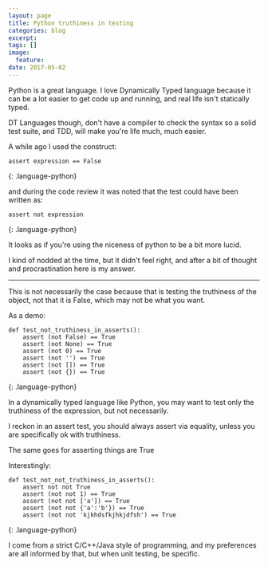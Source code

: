 ```yaml
---
layout: page
title: Python truthiness in testing
categories: blog
excerpt:
tags: []
image:
  feature:
date: 2017-05-02
---
```


Python is a great language. I love Dynamically Typed language because it can be a lot easier to get code up and running, and real life isn't statically typed.

DT Languages though, don't have a compiler to check the syntax so a solid test suite, and TDD, will make you're life much, much easier.

A while ago I used the construct:

~~~
assert expression == False
~~~
{: .language-python}

and during the code review it was noted that the test could have been written as:

~~~
assert not expression
~~~
{: .language-python}

It looks as if you're using the niceness of python to be a bit more lucid.

I kind of nodded at the time, but it didn't feel right, and after a bit of thought and procrastination here is my answer.

---

This is not necessarily the case because that is testing the truthiness of the object, not that it is False, which may not be what you want.

As a demo:

~~~
def test_not_truthiness_in_asserts():
    assert (not False) == True
    assert (not None) == True
    assert (not 0) == True
    assert (not '') == True
    assert (not []) == True
    assert (not {}) == True
~~~
{: .language-python}

In a dynamically typed language like Python, you may want to test only the truthiness of the expression, but not necessarily.

I reckon in an assert test, you should always assert via equality, unless you are specifically ok with truthiness.

The same goes for asserting things are True

Interestingly:

~~~
def test_not_not_truthiness_in_asserts():
    assert not not True
    assert (not not 1) == True
    assert (not not ['a']) == True
    assert (not not {'a':'b'}) == True
    assert (not not 'kjkhdsfkjhkjdfsh') == True
~~~
{: .language-python}

I come from a strict C/C++/Java style of programming, and my preferences are all informed by that, but when unit testing, be specific.